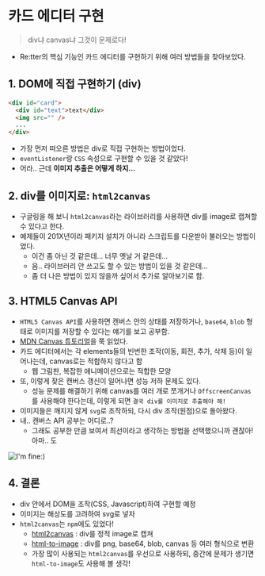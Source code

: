 # 카드 에디터 구현

> div냐 canvas냐 그것이 문제로다!

- Re:tter의 핵심 기능인 카드 에디터를 구현하기 위해 여러 방법들을 찾아보았다.

## 1. DOM에 직접 구현하기 (div)

```html
<div id="card">
  <div id="text">text</div>
  <img src="" />
  ...
</div>
```

- 가장 먼저 떠오른 방법은 div로 직접 구현하는 방법이었다.
- `eventListener`랑 `CSS` 속성으로 구현할 수 있을 것 같았다!
- 어라.. 근데 **이미지 추출은 어떻게 하지...**

## 2. div를 이미지로: `html2canvas`

- 구글링을 해 보니 `html2canvas`라는 라이브러리를 사용하면 div를 image로 캡쳐할 수 있다고 한다.
- 예제들이 201X년이라 패키지 설치가 아니라 스크립트를 다운받아 불러오는 방법이었다.
  - 이건 좀 아닌 것 같은데... 너무 옛날 거 같은데...
  - 음.. 라이브러리 안 쓰고도 할 수 있는 방법이 있을 것 같은데...
  - 좀 더 나은 방법이 있지 않을까 싶어서 추가로 알아보기로 함.

## 3. HTML5 Canvas API

- `HTML5 Canvas API`를 사용하면 캔버스 안의 상태를 저장하거나, `base64`, `blob` 형태로 이미지를 저장할 수 있다는 얘기를 보고 공부함.
- [MDN Canvas 튜토리얼](https://developer.mozilla.org/ko/docs/Web/API/Canvas_API/Tutorial)을 쭉 읽었다.
- 카드 에디터에서는 각 elements들의 빈번한 조작(이동, 회전, 추가, 삭제 등)이 일어나는데, canvas로는 적합하지 않다고 함
  - 웹 그림판, 복잡한 애니메이션으로는 적합한 모양
- 또, 이렇게 잦은 캔버스 갱신이 일어나면 성능 저하 문제도 있다.
  - 성능 문제를 해결하기 위해 canvas를 여러 개로 쪼개거나 `OffscreenCanvas`를 사용해야 한다는데, 이렇게 되면 `결국 div를 이미지로 추출해야 해!`
- 이미지들은 깨지지 않게 `svg`로 조작하되, 다시 div 조작(원점)으로 돌아왔다.
- 내.. 캔버스 API 공부는 어디로..?
  - 그래도 공부한 만큼 보여서 최선이라고 생각하는 방법을 선택했으니까 괜찮아! 아마.. 도

![I'm fine:)](https://i.pinimg.com/originals/df/60/05/df6005d1c39a1e69f274b5de4e38c449.png)

## 4. 결론

- div 안에서 DOM을 조작(CSS, Javascript)하여 구현할 예정
- 이미지는 해상도를 고려하여 svg로 넣자
- `html2canvas`는 `npm`에도 있었다!
  - [html2canvas](https://www.npmjs.com/package/html2canvas) : div를 정적 image로 캡쳐
  - [html-to-image](https://www.npmjs.com/package/html-to-image) : div를 png, base64, blob, canvas 등 여러 형식으로 변환
  - 가장 많이 사용되는 `html2canvas`를 우선으로 사용하되, 중간에 문제가 생기면 `html-to-image`도 사용해 볼 생각!
